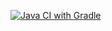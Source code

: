 [![Java CI with Gradle](https://github.com/larisaalex/selenium/actions/workflows/gradle.yml/badge.svg)](https://github.com/larisaalex/selenium/actions/workflows/gradle.yml)
